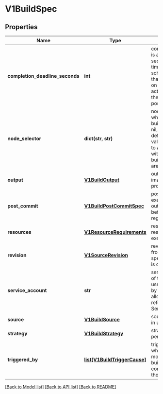 # V1BuildSpec

## Properties
Name | Type | Description | Notes
------------ | ------------- | ------------- | -------------
**completion_deadline_seconds** | **int** | completionDeadlineSeconds is an optional duration in seconds, counted from the time when a build pod gets scheduled in the system, that the build may be active on a node before the system actively tries to terminate the build; value must be positive integer | [optional] 
**node_selector** | **dict(str, str)** | nodeSelector is a selector which must be true for the build pod to fit on a node If nil, it can be overridden by default build nodeselector values for the cluster. If set to an empty map or a map with any values, default build nodeselector values are ignored. | 
**output** | [**V1BuildOutput**](V1BuildOutput.md) | output describes the Docker image the Strategy should produce. | [optional] 
**post_commit** | [**V1BuildPostCommitSpec**](V1BuildPostCommitSpec.md) | postCommit is a build hook executed after the build output image is committed, before it is pushed to a registry. | [optional] 
**resources** | [**V1ResourceRequirements**](V1ResourceRequirements.md) | resources computes resource requirements to execute the build. | [optional] 
**revision** | [**V1SourceRevision**](V1SourceRevision.md) | revision is the information from the source for a specific repo snapshot. This is optional. | [optional] 
**service_account** | **str** | serviceAccount is the name of the ServiceAccount to use to run the pod created by this build. The pod will be allowed to use secrets referenced by the ServiceAccount | [optional] 
**source** | [**V1BuildSource**](V1BuildSource.md) | source describes the SCM in use. | [optional] 
**strategy** | [**V1BuildStrategy**](V1BuildStrategy.md) | strategy defines how to perform a build. | 
**triggered_by** | [**list[V1BuildTriggerCause]**](V1BuildTriggerCause.md) | triggeredBy describes which triggers started the most recent update to the build configuration and contains information about those triggers. | 

[[Back to Model list]](../README.md#documentation-for-models) [[Back to API list]](../README.md#documentation-for-api-endpoints) [[Back to README]](../README.md)


